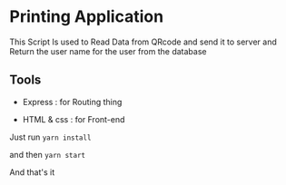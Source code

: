 # Printing Application 

This Script Is used to Read Data from QRcode and send it to server and Return the user name for the user from the database

## Tools 

- Express : for Routing thing 

- HTML & css : for Front-end 

Just run
	`yarn install `

and then 
	`yarn start`

And that's it 

